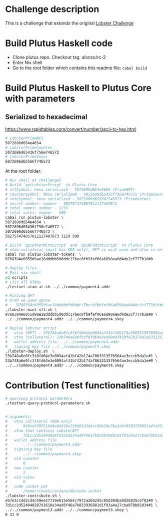 # Challenge description
This is a challenge that extends the original [Lobster Challenge](https://github.com/input-output-hk/lobster-challenge)

# Build Plutus Haskell code
- Clone plutus repo. Checkout tag: alonzo/rc-2
- Enter Nix shell
- Go to the root folder which contains this readme file: `cabal build`

# Build Plutus Haskell to Plutus Core with parameters
## Serialized to hexadecimal
https://www.rapidtables.com/convert/number/ascii-to-hex.html
```bash
# LobsterPrimeNFT
5072696d654e4654
# LobsterPrimeCounter
5072696d65436f756e746572
# LobsterPrimeVotes
5072696d65566f746573
```

At the root folder:
```bash
# Nix shell at challenge5
# Build `apiLobsterScript` to Plutus Core
# nftSymbol: hexa serialized - 5072696d654e4654 (PrimeNFT)
# counterSymbol: hexa serialized - 5072696d65436f756e746572 (PrimeCounter)
# voteSymbol: hexa serialized - 5072696d65566f746573 (PrimeVotes)
# secret number: number - 582757474857012117487873
# total names: number - 1219
# total votes: number - 500
cabal run plutus-lobster \
5072696d654e4654 \
5072696d65436f756e746572 \
5072696d65566f746573 \
582757474857012117487873 1219 500

# Build `apiOtherMintScript` and `apiNFTMintScript` to Plutus Core
# utxo collateral (must has ADA only), NFT is mint once and utxo is only used one time.
cabal run plutus-lobster-tokens  \
9768394e6055d9ae18dddbb5d0ddc17bec8fb9fef06a6890aa6d4de2cf777b10#0

# Deploy files
# Exit nix shell
cd scripts
# List all UTXOs
./testnet-utxo-at.sh ../../common/payment4.addr

# Minting NFT
# UTXO we used above
#    9768394e6055d9ae18dddbb5d0ddc17bec8fb9fef06a6890aa6d4de2cf777b10#0 (payment4.addr)
./lobster-mint-nft.sh \
9768394e6055d9ae18dddbb5d0ddc17bec8fb9fef06a6890aa6d4de2cf777b10#0 \
../../common/payment4.addr ../../common/payment4.skey

# Deploy lobster script
#   utxo (NFT) : 23b748a6e0fc3f8fd64e3e0094af41bf42b174a7863313576564ae3eccb5da1e#1 (payment4.addr)
#   utxo (collateral): 23b748a6e0fc3f8fd64e3e0094af41bf42b174a7863313576564ae3eccb5da1e#0
#   wallet address file: ../../common/payment4.addr
#   signing key file ../../common/payment4.skey
./lobster-deploy.sh  \
23b748a6e0fc3f8fd64e3e0094af41bf42b174a7863313576564ae3eccb5da1e#1 \
23b748a6e0fc3f8fd64e3e0094af41bf42b174a7863313576564ae3eccb5da1e#0 \
../../common/payment4.addr ../../common/payment4.skey
```

# Contribution (Test functionalities)
```bash
# querying protocol parameters
./testnet-query-protocol-parameters.sh


# arguments:
#   utxo collateral (ADA only)
#       940eeb785519d4add326e259d61d2dacc96420e7ba1daf0503278091a4fa33fa#0 (payment4)    
#   utxo that contains LobsterNFT
#       7d1cc2d524040287d1610a34ad6f46a7b023936881d1f93a4a27cba079b02d34#1 (utxo that contain)
#   wallet address file
#       ../../common/payment4.addr
#   signinig key file
#       ../../common/payment4.skey
#   old counter
#       0
#   new counter
#       2
#   old votes
#       0
#   node socket pat
#       /home/steven/cardano/db/node.socket
./lobster-contribute.sh \
eb7e3c14d2cd4cb9ee27719e815e564c7972a26b2d5c85d304ba8d26835cef82#0 \
7d1cc2d524040287d1610a34ad6f46a7b023936881d1f93a4a27cba079b02d34#1 \
../../common/payment3.addr ../../common/payment3.skey \
0 31 0
```